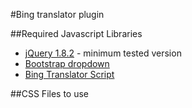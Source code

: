 #Bing translator plugin

##Required Javascript Libraries
* [jQuery 1.8.2](http://code.jquery.com/jquery-1.8.2.min.js) - minimum tested version
* [Bootstrap dropdown](http://getbootstrap.com/customize/?id=3d47c034f12af8f8f985)
* [Bing Translator Script](https://ssl.microsofttranslator.com/ajax/v3/WidgetV3.ashx?siteData=ueOIGRSKkd965FeEGM5JtQ**)

##CSS Files to use